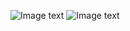
![Image text](http://chuantu.xyz/t6/702/1571558857x3752237043.png)
![Image text](http://chuantu.xyz/t6/702/1571558928x2362407012.png)
